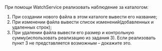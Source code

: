 При помощи WatchService реализовать наблюдение за каталогом:
1)	При создании нового файла в этом каталоге вывести его название;
2)	При изменении файла вывести список изменений(добавленных и удаленных строк);
3)	При удалении файла вывести его размер и контрольную сумму(использовать реализацию из задания 3).
Если реализовать пункт 3 не представляется возможным – докажите это.
